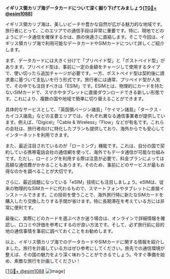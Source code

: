**イギリス領カリブ海データカードについて深く掘り下げてみましょう[[TG💪+ @esim1088](https://t.me/s/esim1088)]**

イギリス領カリブ海は、美しいビーチや豊かな自然が広がる魅力的な地域です。旅行者にとって、このエリアでの通信手段は非常に重要です。特に、現地でどのようにデータ通信を確保するかは、旅の快適さに直結します。そこで今回は、イギリス領カリブ海で利用可能なデータカードやSIMカードについて詳しくご紹介します。

まず、データカードには大きく分けて「プリペイド型」と「ポストペイド型」があります。プリペイド型は、事前に一定の金額をチャージして使用するタイプで、使い切ったら追加チャージが必要です。一方、ポストペイド型は契約後に請求書に基づいて支払いを行う形式です。旅行者には通常、プリペイド型が人気で、その中でも注目すべきは「ESIM」です。ESIMとは、物理的にカードを持たないSIMカードで、スマホやタブレットに直接ダウンロードできる新しい形態です。これにより、複数の国や地域で簡単に切り替えることができます。

具体的なサービスとして、「英国領バージン諸島」「ケイマン諸島」「タークス・カイコス諸島」などの主要エリアでは、それぞれ異なる通信事業者が提供しています。例えば、「Digicel」「Cable & Wireless」「Flow」などが有名です。これらの会社は、旅行者向けに特化したプランも提供しており、海外からでも安心してインターネットを利用できます。

また、最近注目されているのが「ローミング」機能です。これは、自分の国で契約している携帯電話会社の通信網を使って、海外でもデータ通信が可能な仕組みです。ただし、ローミングを利用する際は注意が必要で、料金プランによっては高額な通信費がかかることもあります。そのため、事前にどのサービスが最もお得なのかを調べることが大切です。

さらに、最近話題になっている「eSIM」技術にも注目しましょう。eSIMは、従来の物理的なSIMカードに代わるもので、スマートフォンやタブレットに直接インストールできます。この技術を使うことで、海外旅行時に新たなSIMカードを購入したり交換したりする手間が省けます。特に長期滞在を考えている方には非常に便利です。

最後に、実際にどのカードを選ぶべきか迷う場合は、オンラインで詳細情報を確認し、口コミや評価を参考にするのが良い方法です。そして、必ず旅行前に目的地の通信事情を事前に調べておくことをお勧めします。

以上、イギリス領カリブ海でのデータカードやSIMカードに関する情報を紹介しました。旅行を計画している方はぜひ参考にしてください。旅先での通信環境が整えば、その国の魅力をより深く味わうことができるでしょう。今すぐ準備を始め、素敵な旅行を計画してください！

[[TG💪+ @esim1088](https://t.me/s/esim1088) ![Image](https://i.postimg.cc/Y0z9fWf4/image.png)]